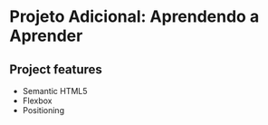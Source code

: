 # Projeto Adicional: Aprendendo a Aprender



## Project features

- Semantic HTML5
- Flexbox
- Positioning
